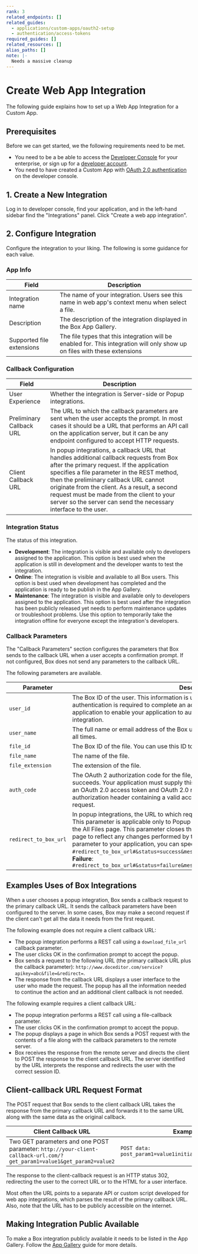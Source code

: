 ```yaml
---
rank: 3
related_endpoints: []
related_guides:
  - applications/custom-apps/oauth2-setup
  - authentication/access-tokens
required_guides: []
related_resources: []
alias_paths: []
note: |-
  Needs a massive cleanup
---
```


# Create Web App Integration

The following guide explains how to set up a Web App Integration for a Custom
App.

## Prerequisites

Before we can get started, we the following requirements need to be met.

- You need to be a be able to access the [Developer Console][devconsole] for
  your enterprise, or sign up for a [developer account][devaccount].
- You need to have created a Custom App with
  [OAuth 2.0 authentication][custom-oauth2] on the developer console.

## 1. Create a New Integration

Log in to developer console, find your application, and in the left-hand sidebar
find the "Integrations" panel. Click "Create a web app integration".

## 2. Configure Integration

Configure the integration to your liking. The following is some guidance for
each value.

### App Info

<!-- markdownlint-disable line-length -->

| Field                     | Description                                                                                                                 |
| ------------------------- | --------------------------------------------------------------------------------------------------------------------------- |
| Integration name          | The name of your integration. Users see this name in web app's context menu when select a file.                             |
| Description               | The description of the integration displayed in the Box App Gallery.                                                        |
| Supported file extensions | The file types that this integration will be enabled for. This integration will only show up on files with these extensions |

<!-- markdownlint-enable line-length -->

### Callback Configuration

<!-- markdownlint-disable line-length -->

| Field                    | Description                                                                                                                                                                                                                                                                                                                                                                                     |
| ------------------------ | ----------------------------------------------------------------------------------------------------------------------------------------------------------------------------------------------------------------------------------------------------------------------------------------------------------------------------------------------------------------------------------------------- |
| User Experience          | Whether the integration is Server-side or Popup integrations.                                                                                                                                                                                                                                                                                                                                   |
| Preliminary Callback URL | The URL to which the callback parameters are sent when the user accepts the prompt. In most cases it should be a URL that performs an API call on the application server, but it can be any endpoint configured to accept HTTP requests.                                                                                                                                                        |
| Client Callback URL      | In popup integrations, a callback URL that handles additional callback requests from Box after the primary request. If the application specifies a file parameter in the REST method, then the preliminary callback URL cannot originate from the client. As a result, a second request must be made from the client to your server so the server can send the necessary interface to the user. |

<!-- markdownlint-enable line-length -->

### Integration Status

The status of this integration.

- **Development**: The integration is visible and available only to developers
  assigned to the application. This option is best used when the application is
  still in development and the developer wants to test the integration.
- **Online**: The integration is visible and available to all Box users. This
  option is best used when development has completed and the application is
  ready to be publish in the App Gallery.
- **Maintenance**: The integration is visible and available only to developers
  assigned to the application. This option is best used after the integration
  has been publicly released yet needs to perform maintenance updates or
  troubleshoot problems. Use this option to temporarily take the integration
  offline for everyone except the integration's developers.

### Callback Parameters

The "Callback Parameters" section configures the parameters that Box sends to
the callback URL when a user accepts a confirmation prompt. If not configured,
Box does not send any parameters to the callback URL.

The following parameters are available.

<!-- markdownlint-disable line-length -->

| Parameter             | Description                                                                                                                                                                                                                                                                                                                                                                                                                                                                                                                                                                                                                       |
| --------------------- | --------------------------------------------------------------------------------------------------------------------------------------------------------------------------------------------------------------------------------------------------------------------------------------------------------------------------------------------------------------------------------------------------------------------------------------------------------------------------------------------------------------------------------------------------------------------------------------------------------------------------------- |
| `user_id`             | The Box ID of the user. This information is used in popup integrations in which user authentication is required to complete an action. You can store the Box ID in your application to enable your application to authenticate subsequent requests from the integration.                                                                                                                                                                                                                                                                                                                                                          |
| `user_name`           | The full name or email address of the Box user. Not all Box users specify their names at all times.                                                                                                                                                                                                                                                                                                                                                                                                                                                                                                                               |
| `file_id`             | The Box ID of the file. You can use this ID to make Box API calls that affect the file.                                                                                                                                                                                                                                                                                                                                                                                                                                                                                                                                           |
| `file_name`           | The name of the file.                                                                                                                                                                                                                                                                                                                                                                                                                                                                                                                                                                                                             |
| `file_extension`      | The extension of the file.                                                                                                                                                                                                                                                                                                                                                                                                                                                                                                                                                                                                        |
| `auth_code`           | The OAuth 2 authorization code for the file, supplied by Box when an authentication succeeds. Your application must supply this authorization code to Box in exchange for an OAuth 2.0 access token and OAuth 2.0 refresh token in order to make API calls. An authorization header containing a valid access token must be included in every Box API request.                                                                                                                                                                                                                                                                          |
| `redirect_to_box_url` | In popup integrations, the URL to which requests are sent by the confirmation prompt. This parameter is applicable only to Popup integrations. Use this URL to redirect users to the All Files page. This parameter closes the popup panel and refreshes the All Files page to reflect any changes performed by the integration. If you do not want to add this parameter to your application, you can specify the entire URL. **Success**: `#redirect_to_box_url#&status=success&message=Your%20action%20was%20successful%2E`. **Failure**: `#redirect_to_box_url#&status=failure&message=Your%20action%20was%20unsuccessful%2E` |

<!-- markdownlint-enable line-length -->

## Examples Uses of Box Integrations

When a user chooses a popup integration, Box sends a callback request to the
primary callback URL. It sends the callback parameters have been configured to
the server. In some cases, Box may make a second request if the
client can't get all the data it needs from the first request.

The following example does not require a client callback URL:

- The popup integration performs a REST call using a `download_file_url`
  callback parameter.
- The user clicks OK in the confirmation prompt to accept the popup.
- Box sends a request to the following URL (the primary callback URL plus the
  callback parameter):
  `http://www.doceditor.com/service?apikey=abc&file=&redirect=`.
- The response from the callback URL displays a user interface to the user who
  made the request. The popup has all the information needed to continue the
  action and an additional client callback is not needed.

The following example requires a client callback URL:

- The popup integration performs a REST call using a file-callback parameter.
- The user clicks OK in the confirmation prompt to accept the popup.
- The popup displays a page in which Box sends a POST request with the contents
  of a file along with the callback parameters to the remote server.
- Box receives the response from the remote server and directs the client to
  POST the response to the client callback URL. The server identified by the URL
  interprets the response and redirects the user with the correct session ID.

## Client-callback URL Request Format

The POST request that Box sends to the client callback URL takes the response
from the primary callback URL and forwards it to the same URL along with the
same data as the original callback.

<!-- markdownlint-disable line-length -->

| Client Callback URL                                                                                                   | Example                                                  |
| --------------------------------------------------------------------------------------------------------------------- | -------------------------------------------------------- |
| Two GET parameters and one POST parameter: `http://your-client-callback-url.com/?get_param1=value1&get_param2=value2` | `POST data: post_param1=value1initial_callback_response` |

<!-- markdownlint-enable line-length -->

The response to the client-callback request is an HTTP status 302, redirecting
the user to the correct URL or to the HTML for a user interface.

Most often the URL points to a separate API or custom script developed for web
app integrations, which parses the result of the primary callback URL. Also,
note that the URL has to be publicly accessible on the internet.

## Making Integration Public Available

To make a Box integration publicly available it needs to be listed in the App
Gallery. Follow the [App Gallery][app-gallery] guide for more details.

[custom-oauth2]: g://applications/custom-apps/oauth2-setup
[devconsole]: https://app.box.com/developers/console
[devaccount]: https://account.box.com/signup/n/developer
[app-gallery]: g://applications/app-gallery
